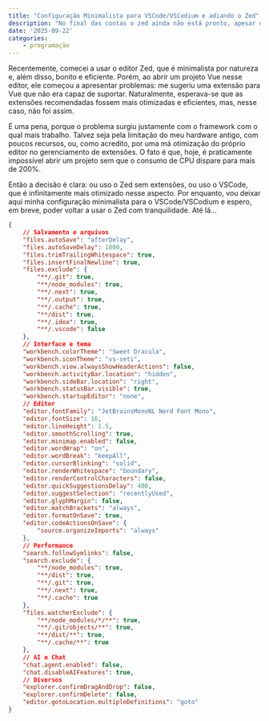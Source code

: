 ```yaml
---
title: "Configuração Minimalista para VSCode/VSCodium e adiando o Zed"
description: "No final das contas o zed ainda não está pronto, apesar de ser um editor leve e elegante, ele ainda não está pronto - Vou persistir minha configuração minimalista para o VSCode aqui."
date: '2025-09-22'
categories:
    - programação
---
```


Recentemente, comecei a usar o editor Zed, que é minimalista por natureza e, além disso, bonito e eficiente. Porém, ao abrir um projeto Vue nesse editor, ele começou a apresentar problemas: me sugeriu uma extensão para Vue que não era capaz de suportar. Naturalmente, esperava-se que as extensões recomendadas fossem mais otimizadas e eficientes, mas, nesse caso, não foi assim.

É uma pena, porque o problema surgiu justamente com o framework com o qual mais trabalho. Talvez seja pela limitação do meu hardware antigo, com poucos recursos, ou, como acredito, por uma má otimização do próprio editor no gerenciamento de extensões. O fato é que, hoje, é praticamente impossível abrir um projeto sem que o consumo de CPU dispare para mais de 200%.

Então a decisão é clara: ou uso o Zed sem extensões, ou uso o VSCode, que é infinitamente mais otimizado nesse aspecto. Por enquanto, vou deixar aqui minha configuração minimalista para o VSCode/VSCodium e espero, em breve, poder voltar a usar o Zed com tranquilidade. Até lá...

```json
{
    // Salvamento e arquivos
    "files.autoSave": "afterDelay",
    "files.autoSaveDelay": 1000,
    "files.trimTrailingWhitespace": true,
    "files.insertFinalNewline": true,
    "files.exclude": {
        "**/.git": true,
        "**/node_modules": true,
        "**/.next": true,
        "**/.output": true,
        "**/.cache": true,
        "**/dist": true,
        "**/.idea": true,
        "**/.vscode": false
    },
    // Interface e tema
    "workbench.colorTheme": "Sweet Dracula",
    "workbench.iconTheme": "vs-seti",
    "workbench.view.alwaysShowHeaderActions": false,
    "workbench.activityBar.location": "hidden",
    "workbench.sideBar.location": "right",
    "workbench.statusBar.visible": true,
    "workbench.startupEditor": "none",
    // Editor
    "editor.fontFamily": "JetBrainsMonoNL Nerd Font Mono",
    "editor.fontSize": 16,
    "editor.lineHeight": 1.5,
    "editor.smoothScrolling": true,
    "editor.minimap.enabled": false,
    "editor.wordWrap": "on",
    "editor.wordBreak": "keepAll",
    "editor.cursorBlinking": "solid",
    "editor.renderWhitespace": "boundary",
    "editor.renderControlCharacters": false,
    "editor.quickSuggestionsDelay": 400,
    "editor.suggestSelection": "recentlyUsed",
    "editor.glyphMargin": false,
    "editor.matchBrackets": "always",
    "editor.formatOnSave": true,
    "editor.codeActionsOnSave": {
        "source.organizeImports": "always"
    },
    // Performance
    "search.followSymlinks": false,
    "search.exclude": {
        "**/node_modules": true,
        "**/dist": true,
        "**/.git": true,
        "**/.next": true,
        "**/.cache": true
    },
    "files.watcherExclude": {
        "**/node_modules/*/**": true,
        "**/.git/objects/**": true,
        "**/dist/**": true,
        "**/.cache/**": true
    },
    // AI e Chat
    "chat.agent.enabled": false,
    "chat.disableAIFeatures": true,
    // Diversos
    "explorer.confirmDragAndDrop": false,
    "explorer.confirmDelete": false,
    "editor.gotoLocation.multipleDefinitions": "goto"
}
```
